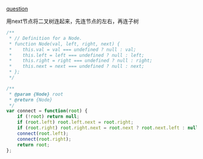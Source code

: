[question](https://leetcode.com/problems/populating-next-right-pointers-in-each-node)

用next节点将二叉树连起来，先连节点的左右，再连子树

```js
/**
 * // Definition for a Node.
 * function Node(val, left, right, next) {
 *    this.val = val === undefined ? null : val;
 *    this.left = left === undefined ? null : left;
 *    this.right = right === undefined ? null : right;
 *    this.next = next === undefined ? null : next;
 * };
 */

/**
 * @param {Node} root
 * @return {Node}
 */
var connect = function(root) {
    if (!root) return null;
    if (root.left) root.left.next = root.right;
    if (root.right) root.right.next = root.next ? root.next.left : null;
    connect(root.left);
    connect(root.right);
    return root;
};
```
